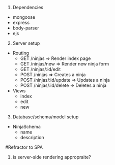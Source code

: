 
1. Dependencies
  + mongoose
  + express
  + body-parser
  + ejs

2. Server setup
 + Routing
    + GET /ninjas => Render index page
    + GET /ninjas/new => Render new ninja form
    + GET /ninjas/:id/edit
    + POST /ninjas => Creates a ninja
    + POST /ninjas/:id/update => Updates a ninja
    + POST /ninjas/:id/delete => Deletes a ninja
 + Views
    + index
    + edit
    + new

3. Database/schema/model setup
  + NinjaSchema
    + name
    + description


#Refractor to SPA

1. is server-side rendering appropraite?
